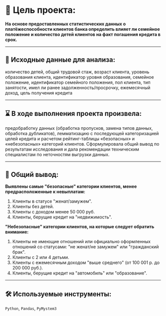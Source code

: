 # 🎯 Цель проекта:
**На основе предоставленных статистических данных о платёжеспособности клиентов банка определить влияет ли семейное положение и количество детей клиентов на факт погашения кредита в срок.**
<hr>

## 📂 Исходные данные для анализа: 
количество детей, общий трудовой стаж, возраст клиента, уровень образования клиента, идентификатор уровня образования, семейное положение, идентификатор семейного положения, пол клиента, тип занятости, имел ли ранее задолженность/просрочку, ежемесячный доход, цель получения кредита
<hr>

## ⌛ В ходе выполнения проекта произвела: 
предобработку данных (обработка пропусков, замена типов данных, обработка дубликатов), лемматизацию с последующей категоризацией целей кредита и расчетом рейтинг-таблицы «безопасных» и «небезопасных» категорий клиентов. Сформулировала общий вывод по результатам исследования и дала рекомендации техническим специалистам по неточностям выгрузки данных.
<hr>

## 📃 Общий вывод: 
**Выявлены самые "безопасные" категории клиентов, менее предрасположенные к невыплатам:**
1. Клиенты в статусе "женат/замужем".
2. Клиенты без детей.
3. Клиенты с доходом менее 50 000 руб.
4. Клиенты, берущие кредит на "недвижимость".

**"Небезопасные" категории клиентов, на которые следует обратить внимание:**
1. Клиенты  не имеющие отношений или официально оформленных отношений со статусами: "не женат/не замужем" или "гражданский брак".
2. Клиенты с 2 или 4 детьми.
3. Клиенты с ежемесячным доходом "выше среднего" (от 100 001 р. до 200 000 руб.).
4. Клиенты, берущие кредит на "автомобиль" или "образование".
<hr>

## 🛠️ Используемые инструменты:
`Python`, `Pandas`, `PyMystem3`
